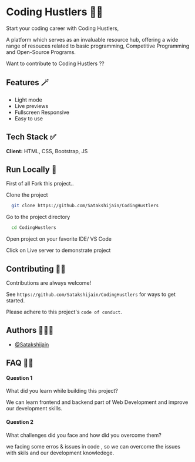 
# Coding Hustlers 🚀🏃

Start your coding career with Coding Hustlers, 

A platform which serves as an invaluable resource hub, offering a wide range of resouces related to basic programming, Competitive Programming and Open-Source Programs.

Want to contribute to Coding Hustlers ??




## Features 🪄

- Light mode 
- Live previews
- Fullscreen Responsive
- Easy to use


## Tech Stack ✅

**Client:** HTML, CSS, Bootstrap, JS




## Run Locally 🏃

First of all Fork this project..

Clone the project

```bash
  git clone https://github.com/Satakshijain/CodingHustlers
```

Go to the project directory

```bash
  cd CodingHustlers
```

Open project on your favorite IDE/ VS Code

Click on Live server to demonstrate project




## Contributing 💪🏻

Contributions are always welcome!

See `https://github.com/Satakshijain/CodingHustlers` for ways to get started.

Please adhere to this project's `code of conduct`.


## Authors 👨🏻‍💻

- [@Satakshijain](https://github.com/Satakshijain)


## FAQ 🙋🏻

#### Question 1 
What did you learn while building this project?

We can learn frontend and backend part of Web Development and improve our development skills.

#### Question 2
What challenges did you face and how did you overcome them?

we facing some erros & issues in code , so we can overcome the issues with skils and our development knowledege.



